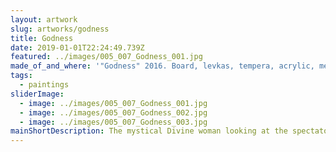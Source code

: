 ```yaml
---
layout: artwork
slug: artworks/godness
title: Godness
date: 2019-01-01T22:24:49.739Z
featured: ../images/005_007_Godness_001.jpg
made_of_and_where: '"Godness" 2016. Board, levkas, tempera, acrylic, metal, gold, 175 x 120.'
tags:
  - paintings
sliderImage:
  - image: ../images/005_007_Godness_001.jpg
  - image: ../images/005_007_Godness_002.jpg
  - image: ../images/005_007_Godness_003.jpg
mainShortDescription: The mystical Divine woman looking at the spectator is the image of the Mother Goddess, symbol of procreation. But it does not belong to any of the known religious denominations. It is a complete fiction, the fruit of my imagination of the human nature of a woman.
---
```


